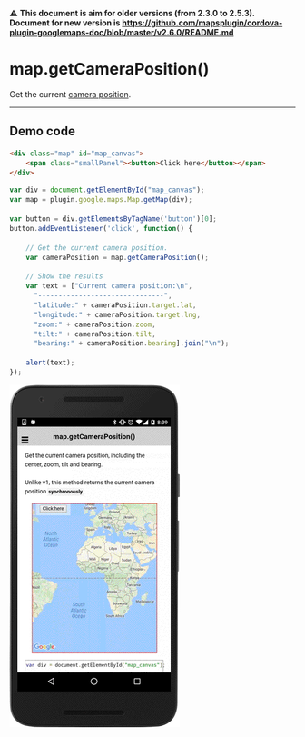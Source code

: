 :warning: **This document is aim for older versions (from 2.3.0 to 2.5.3).
Document for new version is https://github.com/mapsplugin/cordova-plugin-googlemaps-doc/blob/master/v2.6.0/README.md**

# map.getCameraPosition()

Get the current [camera position](../../CameraPosition/README.md).

------------------------------------------------------------

## Demo code

```html
<div class="map" id="map_canvas">
    <span class="smallPanel"><button>Click here</button></span>
</div>
```

```js
var div = document.getElementById("map_canvas");
var map = plugin.google.maps.Map.getMap(div);

var button = div.getElementsByTagName('button')[0];
button.addEventListener('click', function() {

    // Get the current camera position.
    var cameraPosition = map.getCameraPosition();

    // Show the results
    var text = ["Current camera position:\n",
      "-------------------------------",
      "latitude:" + cameraPosition.target.lat,
      "longitude:" + cameraPosition.target.lng,
      "zoom:" + cameraPosition.zoom,
      "tilt:" + cameraPosition.tilt,
      "bearing:" + cameraPosition.bearing].join("\n");

    alert(text);
});

```

![](image.gif)

